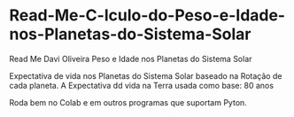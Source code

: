 # Read-Me-C-lculo-do-Peso-e-Idade-nos-Planetas-do-Sistema-Solar
Read Me Davi Oliveira Peso e Idade nos Planetas do Sistema Solar 

Expectativa de vida nos Planetas do Sistema Solar baseado na Rotação de cada planeta. A Expectativa dd vida na Terra usada como base: 80 anos

Roda bem no Colab e em outros programas que suportam Pyton.

